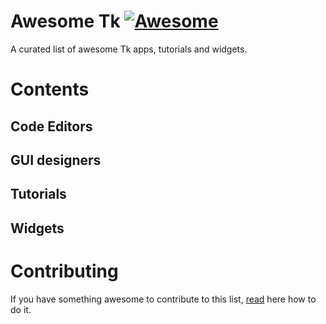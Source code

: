 # Awesome Tk [![Awesome](https://awesome.re/badge.svg)](https://awesome.re)

A curated list of awesome Tk apps, tutorials and widgets.

# Contents

## Code Editors

## GUI designers

## Tutorials

## Widgets

# Contributing

If you have something awesome to contribute to this list, [read](contributing.md) here how to do it.
